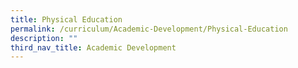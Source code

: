 ```yaml
---
title: Physical Education
permalink: /curriculum/Academic-Development/Physical-Education
description: ""
third_nav_title: Academic Development
---
```

